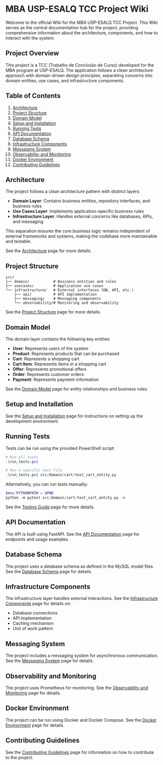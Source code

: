# MBA USP-ESALQ TCC Project Wiki

Welcome to the official Wiki for the MBA USP-ESALQ TCC Project. This Wiki serves as the central documentation hub for the project, providing comprehensive information about the architecture, components, and how to interact with the system.

## Project Overview

This project is a TCC (Trabalho de Conclusão de Curso) developed for the MBA program at USP-ESALQ. The application follows a clean architecture approach with domain-driven design principles, separating concerns into domain entities, use cases, and infrastructure components.

## Table of Contents

1. [Architecture](#architecture)
2. [Project Structure](#project-structure)
3. [Domain Model](#domain-model)
4. [Setup and Installation](#setup-and-installation)
5. [Running Tests](#running-tests)
6. [API Documentation](#api-documentation)
7. [Database Schema](#database-schema)
8. [Infrastructure Components](#infrastructure-components)
9. [Messaging System](#messaging-system)
10. [Observability and Monitoring](#observability-and-monitoring)
11. [Docker Environment](#docker-environment)
12. [Contributing Guidelines](#contributing-guidelines)

## Architecture

The project follows a clean architecture pattern with distinct layers:

- **Domain Layer**: Contains business entities, repository interfaces, and business rules
- **Use Cases Layer**: Implements application-specific business rules
- **Infrastructure Layer**: Handles external concerns like databases, APIs, and messaging

This separation ensures the core business logic remains independent of external frameworks and systems, making the codebase more maintainable and testable.

See the [Architecture](Architecture) page for more details.

## Project Structure

```
src/
├── domain/           # Business entities and rules
├── usecases/         # Application use cases
└── infrastructure/   # External interfaces (DB, API, etc.)
    ├── api/          # API implementation
    ├── messaging/    # Messaging components
    └── observability/# Monitoring and observability
```

See the [Project Structure](Project-Structure) page for more details.

## Domain Model

The domain layer contains the following key entities:

- **User**: Represents users of the system
- **Product**: Represents products that can be purchased
- **Cart**: Represents a shopping cart
- **Cart Item**: Represents items in a shopping cart
- **Offer**: Represents promotional offers
- **Order**: Represents customer orders
- **Payment**: Represents payment information

See the [Domain Model](Domain-Model) page for entity relationships and business rules.

## Setup and Installation

See the [Setup and Installation](Setup-and-Installation) page for instructions on setting up the development environment.

## Running Tests

Tests can be run using the provided PowerShell script:

```powershell
# Run all tests
.\run_tests.ps1

# Run a specific test file
.\run_tests.ps1 src/domain/cart/test_cart_entity.py
```

Alternatively, you can run tests manually:

```powershell
$env:PYTHONPATH = $PWD
python -m pytest src/domain/cart/test_cart_entity.py -v
```

See the [Testing Guide](Testing-Guide) page for more details.

## API Documentation

The API is built using FastAPI. See the [API Documentation](API-Documentation) page for endpoints and usage examples.

## Database Schema

The project uses a database schema as defined in the MySQL model files. See the [Database Schema](Database-Schema) page for details.

## Infrastructure Components

The infrastructure layer handles external interactions. See the [Infrastructure Components](Infrastructure-Components) page for details on:

- Database connections
- API implementation
- Caching mechanism
- Unit of work pattern

## Messaging System

The project includes a messaging system for asynchronous communication. See the [Messaging System](Messaging-System) page for details.

## Observability and Monitoring

The project uses Prometheus for monitoring. See the [Observability and Monitoring](Observability-and-Monitoring) page for details.

## Docker Environment

The project can be run using Docker and Docker Compose. See the [Docker Environment](Docker-Environment) page for details.

## Contributing Guidelines

See the [Contributing Guidelines](Contributing-Guidelines) page for information on how to contribute to the project.